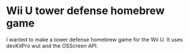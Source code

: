 # Wii U tower defense homebrew game

I wanted to make a tower defense homebrew game for the Wii U. It uses devKitPro wut and the OSScreen API.
